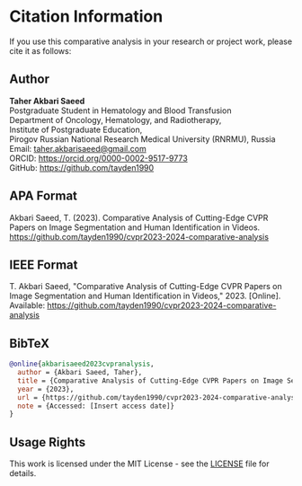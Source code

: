 # Citation Information

If you use this comparative analysis in your research or project work, please cite it as follows:

## Author
**Taher Akbari Saeed**  
Postgraduate Student in Hematology and Blood Transfusion  
Department of Oncology, Hematology, and Radiotherapy,  
Institute of Postgraduate Education,  
Pirogov Russian National Research Medical University (RNRMU), Russia  
Email: taher.akbarisaeed@gmail.com  
ORCID: https://orcid.org/0000-0002-9517-9773  
GitHub: https://github.com/tayden1990

## APA Format
Akbari Saeed, T. (2023). Comparative Analysis of Cutting-Edge CVPR Papers on Image Segmentation and Human Identification in Videos. https://github.com/tayden1990/cvpr2023-2024-comparative-analysis

## IEEE Format
T. Akbari Saeed, "Comparative Analysis of Cutting-Edge CVPR Papers on Image Segmentation and Human Identification in Videos," 2023. [Online]. Available: https://github.com/tayden1990/cvpr2023-2024-comparative-analysis

## BibTeX
```bibtex
@online{akbarisaeed2023cvpranalysis,
  author = {Akbari Saeed, Taher},
  title = {Comparative Analysis of Cutting-Edge CVPR Papers on Image Segmentation and Human Identification in Videos},
  year = {2023},
  url = {https://github.com/tayden1990/cvpr2023-2024-comparative-analysis},
  note = {Accessed: [Insert access date]}
}
```

## Usage Rights
This work is licensed under the MIT License - see the [LICENSE](./LICENSE) file for details.
